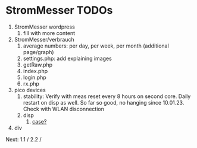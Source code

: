 # StromMesser TODOs

1. StromMesser wordpress
   1. fill with more content
2. StromMesser/verbrauch
   1. average numbers: per day, per week, per month (additional page/graph)
   1. settings.php: add explaining images
   1. getRaw.php
   1. index.php
   1. login.php
   1. rx.php
3. pico devices
   1. stability: Verify with meas reset every 8 hours on second core. Daily restart on disp as well. So far so good, no hanging since 10.01.23. Check with WLAN disconnection   
   1. disp
      1. [case?](https://www.thingiverse.com/thing:4767008)
4. div


Next:  1.1 / 2.2 / 
